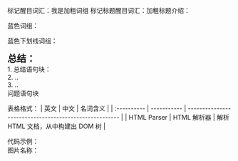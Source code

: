 标记醒目词汇：<span class="mark-key">我是加粗词组</span>
标记标题醒目词汇：<span class="title-key">加粗标题介绍：</span>

<span class="key-word">蓝色词组：</span>

<span class="key-word-line">蓝色下划线词组：</span>

<div class="tip-box">
<h2 style="margin: 0">总结：</h2>
<div>1. 总结语句块：</div>
<div>2. ..</div>
<div>3. ..</div>
</div>

<div class="tiwen">
<div>问题语句块</div>
</div>

表格格式：
| 英文 | 中文 | 名词含义 |
| :---------- | ----------- | ------------------------------------------------------ |
| HTML Parser | HTML 解析器 | 解析 HTML 文档，从中构建出 DOM 树 |

<div class="code-title">代码示例：</div>
<div class="image-text">图片名称：</div>
